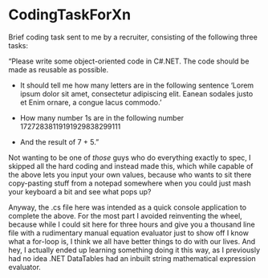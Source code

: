 # CodingTaskForXn
Brief coding task sent to me by a recruiter, consisting of the following three tasks:

“Please write some object-oriented code in C#.NET. The code should be made as reusable as possible. 

- It should tell me how many letters are in the following sentence ‘Lorem ipsum dolor sit amet, consectetur adipiscing elit. Eanean sodales justo et Enim ornare, a congue lacus commodo.’ 

- How many number 1s are in the following number 17272838119191929838299111 

- And the result of 7 + 5.”

Not wanting to be one of *those* guys who do everything exactly to spec, I skipped all the hard coding and instead made this, which while capable of the above lets you input your own values, because who wants to sit there copy-pasting stuff from a notepad somewhere when you could just mash your keyboard a bit and see what pops up?

Anyway, the .cs file here was intended as a quick console application to complete the above. For the most part I avoided reinventing the wheel, because while I could sit here for three hours and give you a thousand line file with a rudimentary manual equation evaluator just to show off I know what a for-loop is, I think we all have better things to do with our lives. And hey, I actually ended up learning something doing it this way, as I previously had no idea .NET DataTables had an inbuilt string mathematical expression evaluator. 
